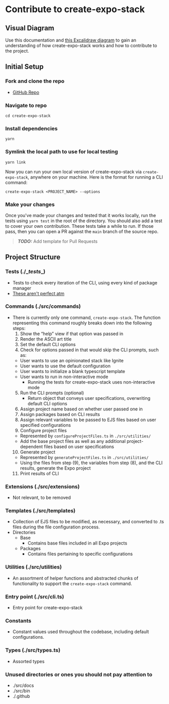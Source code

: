 # Contribute to create-expo-stack

## Visual Diagram

Use this documentation and [this Excalidraw diagram](https://link.excalidraw.com/l/398AFcdY0wd/1GY4R99h31c) to gain an understanding of how create-expo-stack works and how to contribute to the project.

## Initial Setup

### Fork and clone the repo

- [GitHub Repo](https://github.com/danstepanov/create-expo-stack)
 
### Navigate to repo

```shell
cd create-expo-stack
```

### Install dependencies

```shell
yarn
```

### Symlink the local path to use for local testing

```shell
yarn link
```

Now you can run your own local version of create-expo-stack via `create-expo-stack`, anywhere on your machine. Here is the format for running a CLI command:

```shell
create-expo-stack <PROJECT_NAME> --options
```

### Make your changes

Once you've made your changes and tested that it works locally, run the tests using `yarn test` in the root of the directory. You should also add a test to cover your own contribution. These tests take a while to run. If those pass, then you can open a PR against the `main` branch of the source repo.

> **_TODO:_** Add template for Pull Requests

## Project Structure

### Tests (./\__tests__)
* Tests to check every iteration of the CLI, using every kind of package manager
* [These aren't perfect atm](https://github.com/danstepanov/create-expo-stack/issues/18)


### Commands (./src/commands)
* There is currently only one command, `create-expo-stack`. The function representing this command roughly breaks down into the following steps:
    1) Show the “help” view if that option was passed in
    2) Render the ASCII art title
    3) Set the default CLI options
    4) Check for options passed in that would skip the CLI prompts, such as:
    * User wants to use an opinionated stack like Ignite
    * User wants to use the default configuration
    * User wants to initialize a blank typescript template
    * User wants to run in non-interactive mode
        * Running the tests for create-expo-stack uses non-interactive mode
    5) Run the CLI prompts (optional)
        * Return object that conveys user specifications, overwriting default CLI options
    6) Assign project name based on whether user passed one in
    7) Assign packages based on CLI results
    8) Assign relevant variables to be passed to EJS files based on user specified configurations
    9) Configure project files
    * Represented by `configureProjectFiles.ts` in `./src/utilities/`
    * Add the base project files as well as any additional project-dependent files based on user specifications
    10) Generate project
    * Represented by `generateProjectFiles.ts` in `./src/utilities/`
    * Using the files from step (9), the variables from step (8), and  the CLI results, generate the Expo project
    11) Print results of CLI 

### Extensions (./src/extensions)
* Not relevant, to be removed

### Templates (./src/templates)
* Collection of EJS files to be modified, as necessary, and converted to .ts files during the file configuration process.
* Directories
    * Base
        * Contains base files included in all Expo projects
    * Packages
        * Contains files pertaining to specific configurations

### Utilities (./src/utilities)
* An assortment of helper functions and abstracted chunks of functionality to support the `create-expo-stack` command.

### Entry point (./src/cli.ts)
* Entry point for create-expo-stack

### Constants
* Constant values used throughout the codebase, including default configurations.

### Types (./src/types.ts)
* Assorted types

### Unused directories or ones you should not pay attention to
* ./src/docs
* ./src/bin
* ./.github
